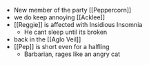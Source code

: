 - New member of the party [[Peppercorn]]
- we do keep annoying [[Acklee]]
- [[Reggie]] is affected with Insidious Insomnia
	- He cant sleep until its broken
- back in the [[Aglo Veil]]
- [[Pep]] is short even for a halfling
	- Barbarian, rages like an angry cat
